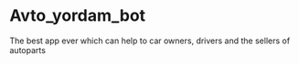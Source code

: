 # Avto_yordam_bot
The best app ever which can help to car owners, drivers and the sellers of autoparts
